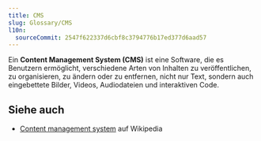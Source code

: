 ```yaml
---
title: CMS
slug: Glossary/CMS
l10n:
  sourceCommit: 2547f622337d6cbf8c3794776b17ed377d6aad57
---
```


Ein **Content Management System (CMS)** ist eine Software, die es Benutzern ermöglicht, verschiedene Arten von Inhalten zu veröffentlichen, zu organisieren, zu ändern oder zu entfernen, nicht nur Text, sondern auch eingebettete Bilder, Videos, Audiodateien und interaktiven Code.

## Siehe auch

- [Content management system](https://en.wikipedia.org/wiki/Content_management_system) auf Wikipedia

